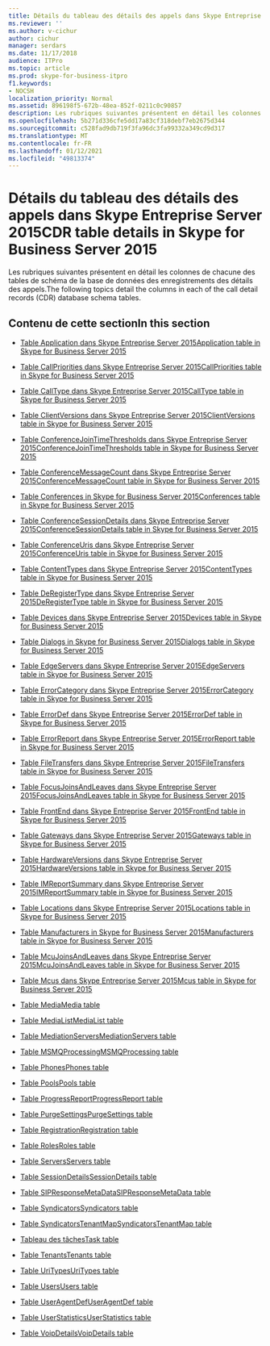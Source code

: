 ```yaml
---
title: Détails du tableau des détails des appels dans Skype Entreprise Server 2015
ms.reviewer: ''
ms.author: v-cichur
author: cichur
manager: serdars
ms.date: 11/17/2018
audience: ITPro
ms.topic: article
ms.prod: skype-for-business-itpro
f1.keywords:
- NOCSH
localization_priority: Normal
ms.assetid: 896198f5-672b-48ea-852f-0211c0c90857
description: Les rubriques suivantes présentent en détail les colonnes de chacune des tables de schéma de la base de données des enregistrements des détails des appels.
ms.openlocfilehash: 5b271d336cfe5dd17a83cf318debf7eb2675d344
ms.sourcegitcommit: c528fad9db719f3fa96dc3fa99332a349cd9d317
ms.translationtype: MT
ms.contentlocale: fr-FR
ms.lasthandoff: 01/12/2021
ms.locfileid: "49813374"
---
```

# <a name="cdr-table-details-in-skype-for-business-server-2015"></a><span data-ttu-id="758a2-103">Détails du tableau des détails des appels dans Skype Entreprise Server 2015</span><span class="sxs-lookup"><span data-stu-id="758a2-103">CDR table details in Skype for Business Server 2015</span></span>
 
<span data-ttu-id="758a2-104">Les rubriques suivantes présentent en détail les colonnes de chacune des tables de schéma de la base de données des enregistrements des détails des appels.</span><span class="sxs-lookup"><span data-stu-id="758a2-104">The following topics detail the columns in each of the call detail records (CDR) database schema tables.</span></span>
  
## <a name="in-this-section"></a><span data-ttu-id="758a2-105">Contenu de cette section</span><span class="sxs-lookup"><span data-stu-id="758a2-105">In this section</span></span>

- [<span data-ttu-id="758a2-106">Table Application dans Skype Entreprise Server 2015</span><span class="sxs-lookup"><span data-stu-id="758a2-106">Application table in Skype for Business Server 2015</span></span>](application.md)
    
- [<span data-ttu-id="758a2-107">Table CallPriorities dans Skype Entreprise Server 2015</span><span class="sxs-lookup"><span data-stu-id="758a2-107">CallPriorities table in Skype for Business Server 2015</span></span>](callpriorities.md)
    
- [<span data-ttu-id="758a2-108">Table CallType dans Skype Entreprise Server 2015</span><span class="sxs-lookup"><span data-stu-id="758a2-108">CallType table in Skype for Business Server 2015</span></span>](calltype.md)
    
- [<span data-ttu-id="758a2-109">Table ClientVersions dans Skype Entreprise Server 2015</span><span class="sxs-lookup"><span data-stu-id="758a2-109">ClientVersions table in Skype for Business Server 2015</span></span>](clientversions.md)
    
- [<span data-ttu-id="758a2-110">Table ConferenceJoinTimeThresholds dans Skype Entreprise Server 2015</span><span class="sxs-lookup"><span data-stu-id="758a2-110">ConferenceJoinTimeThresholds table in Skype for Business Server 2015</span></span>](conferencejointimethresholds.md)
    
- [<span data-ttu-id="758a2-111">Table ConferenceMessageCount dans Skype Entreprise Server 2015</span><span class="sxs-lookup"><span data-stu-id="758a2-111">ConferenceMessageCount table in Skype for Business Server 2015</span></span>](conferencemessagecount.md)
    
- [<span data-ttu-id="758a2-112">Table Conferences in Skype for Business Server 2015</span><span class="sxs-lookup"><span data-stu-id="758a2-112">Conferences table in Skype for Business Server 2015</span></span>](conferences.md)
    
- [<span data-ttu-id="758a2-113">Table ConferenceSessionDetails dans Skype Entreprise Server 2015</span><span class="sxs-lookup"><span data-stu-id="758a2-113">ConferenceSessionDetails table in Skype for Business Server 2015</span></span>](conferencesessiondetails-0.md)
    
- [<span data-ttu-id="758a2-114">Table ConferenceUris dans Skype Entreprise Server 2015</span><span class="sxs-lookup"><span data-stu-id="758a2-114">ConferenceUris table in Skype for Business Server 2015</span></span>](conferenceuris.md)
    
- [<span data-ttu-id="758a2-115">Table ContentTypes dans Skype Entreprise Server 2015</span><span class="sxs-lookup"><span data-stu-id="758a2-115">ContentTypes table in Skype for Business Server 2015</span></span>](contenttypes.md)
    
- [<span data-ttu-id="758a2-116">Table DeRegisterType dans Skype Entreprise Server 2015</span><span class="sxs-lookup"><span data-stu-id="758a2-116">DeRegisterType table in Skype for Business Server 2015</span></span>](deregistertype.md)
    
- [<span data-ttu-id="758a2-117">Table Devices dans Skype Entreprise Server 2015</span><span class="sxs-lookup"><span data-stu-id="758a2-117">Devices table in Skype for Business Server 2015</span></span>](devices.md)
    
- [<span data-ttu-id="758a2-118">Table Dialogs in Skype for Business Server 2015</span><span class="sxs-lookup"><span data-stu-id="758a2-118">Dialogs table in Skype for Business Server 2015</span></span>](dialogs.md)
    
- [<span data-ttu-id="758a2-119">Table EdgeServers dans Skype Entreprise Server 2015</span><span class="sxs-lookup"><span data-stu-id="758a2-119">EdgeServers table in Skype for Business Server 2015</span></span>](edgeservers.md)
    
- [<span data-ttu-id="758a2-120">Table ErrorCategory dans Skype Entreprise Server 2015</span><span class="sxs-lookup"><span data-stu-id="758a2-120">ErrorCategory table in Skype for Business Server 2015</span></span>](errorcategory.md)
    
- [<span data-ttu-id="758a2-121">Table ErrorDef dans Skype Entreprise Server 2015</span><span class="sxs-lookup"><span data-stu-id="758a2-121">ErrorDef table in Skype for Business Server 2015</span></span>](errordef.md)
    
- [<span data-ttu-id="758a2-122">Table ErrorReport dans Skype Entreprise Server 2015</span><span class="sxs-lookup"><span data-stu-id="758a2-122">ErrorReport table in Skype for Business Server 2015</span></span>](errorreport.md)
    
- [<span data-ttu-id="758a2-123">Table FileTransfers dans Skype Entreprise Server 2015</span><span class="sxs-lookup"><span data-stu-id="758a2-123">FileTransfers table in Skype for Business Server 2015</span></span>](filetransfers-0.md)
    
- [<span data-ttu-id="758a2-124">Table FocusJoinsAndLeaves dans Skype Entreprise Server 2015</span><span class="sxs-lookup"><span data-stu-id="758a2-124">FocusJoinsAndLeaves table in Skype for Business Server 2015</span></span>](focusjoinsandleaves.md)
    
- [<span data-ttu-id="758a2-125">Table FrontEnd dans Skype Entreprise Server 2015</span><span class="sxs-lookup"><span data-stu-id="758a2-125">FrontEnd table in Skype for Business Server 2015</span></span>](frontend.md)
    
- [<span data-ttu-id="758a2-126">Table Gateways dans Skype Entreprise Server 2015</span><span class="sxs-lookup"><span data-stu-id="758a2-126">Gateways table in Skype for Business Server 2015</span></span>](gateways.md)
    
- [<span data-ttu-id="758a2-127">Table HardwareVersions dans Skype Entreprise Server 2015</span><span class="sxs-lookup"><span data-stu-id="758a2-127">HardwareVersions table in Skype for Business Server 2015</span></span>](hardwareversions.md)
    
- [<span data-ttu-id="758a2-128">Table IMReportSummary dans Skype Entreprise Server 2015</span><span class="sxs-lookup"><span data-stu-id="758a2-128">IMReportSummary table in Skype for Business Server 2015</span></span>](imreportsummary.md)
    
- [<span data-ttu-id="758a2-129">Table Locations dans Skype Entreprise Server 2015</span><span class="sxs-lookup"><span data-stu-id="758a2-129">Locations table in Skype for Business Server 2015</span></span>](locations.md)
    
- [<span data-ttu-id="758a2-130">Table Manufacturers in Skype for Business Server 2015</span><span class="sxs-lookup"><span data-stu-id="758a2-130">Manufacturers table in Skype for Business Server 2015</span></span>](manufacturers.md)
    
- [<span data-ttu-id="758a2-131">Table McuJoinsAndLeaves dans Skype Entreprise Server 2015</span><span class="sxs-lookup"><span data-stu-id="758a2-131">McuJoinsAndLeaves table in Skype for Business Server 2015</span></span>](mcujoinsandleaves.md)
    
- [<span data-ttu-id="758a2-132">Table Mcus dans Skype Entreprise Server 2015</span><span class="sxs-lookup"><span data-stu-id="758a2-132">Mcus table in Skype for Business Server 2015</span></span>](mcus.md)
    
- [<span data-ttu-id="758a2-133">Table Media</span><span class="sxs-lookup"><span data-stu-id="758a2-133">Media table</span></span>](media.md)
    
- [<span data-ttu-id="758a2-134">Table MediaList</span><span class="sxs-lookup"><span data-stu-id="758a2-134">MediaList table</span></span>](medialist.md)
    
- [<span data-ttu-id="758a2-135">Table MediationServers</span><span class="sxs-lookup"><span data-stu-id="758a2-135">MediationServers table</span></span>](mediationservers.md)
    
- [<span data-ttu-id="758a2-136">Table MSMQProcessing</span><span class="sxs-lookup"><span data-stu-id="758a2-136">MSMQProcessing table</span></span>](msmqprocessing.md)
    
- [<span data-ttu-id="758a2-137">Table Phones</span><span class="sxs-lookup"><span data-stu-id="758a2-137">Phones table</span></span>](phones.md)
    
- [<span data-ttu-id="758a2-138">Table Pools</span><span class="sxs-lookup"><span data-stu-id="758a2-138">Pools table</span></span>](pools.md)
    
- [<span data-ttu-id="758a2-139">Table ProgressReport</span><span class="sxs-lookup"><span data-stu-id="758a2-139">ProgressReport table</span></span>](progressreport.md)
    
- [<span data-ttu-id="758a2-140">Table PurgeSettings</span><span class="sxs-lookup"><span data-stu-id="758a2-140">PurgeSettings table</span></span>](purgesettings.md)
    
- [<span data-ttu-id="758a2-141">Table Registration</span><span class="sxs-lookup"><span data-stu-id="758a2-141">Registration table</span></span>](registration.md)
    
- [<span data-ttu-id="758a2-142">Table Roles</span><span class="sxs-lookup"><span data-stu-id="758a2-142">Roles table</span></span>](roles.md)
    
- [<span data-ttu-id="758a2-143">Table Servers</span><span class="sxs-lookup"><span data-stu-id="758a2-143">Servers table</span></span>](servers.md)
    
- [<span data-ttu-id="758a2-144">Table SessionDetails</span><span class="sxs-lookup"><span data-stu-id="758a2-144">SessionDetails table</span></span>](sessiondetails.md)
    
- [<span data-ttu-id="758a2-145">Table SIPResponseMetaData</span><span class="sxs-lookup"><span data-stu-id="758a2-145">SIPResponseMetaData table</span></span>](sipresponsemetadata.md)
    
- [<span data-ttu-id="758a2-146">Table Syndicators</span><span class="sxs-lookup"><span data-stu-id="758a2-146">Syndicators table</span></span>](syndicators.md)
    
- [<span data-ttu-id="758a2-147">Table SyndicatorsTenantMap</span><span class="sxs-lookup"><span data-stu-id="758a2-147">SyndicatorsTenantMap table</span></span>](syndicatorstenantmap.md)
    
- [<span data-ttu-id="758a2-148">Tableau des tâches</span><span class="sxs-lookup"><span data-stu-id="758a2-148">Task table</span></span>](task.md)
    
- [<span data-ttu-id="758a2-149">Table Tenants</span><span class="sxs-lookup"><span data-stu-id="758a2-149">Tenants table</span></span>](tenants.md)
    
- [<span data-ttu-id="758a2-150">Table UriTypes</span><span class="sxs-lookup"><span data-stu-id="758a2-150">UriTypes table</span></span>](uritypes.md)
    
- [<span data-ttu-id="758a2-151">Table Users</span><span class="sxs-lookup"><span data-stu-id="758a2-151">Users table</span></span>](users.md)
    
- [<span data-ttu-id="758a2-152">Table UserAgentDef</span><span class="sxs-lookup"><span data-stu-id="758a2-152">UserAgentDef table</span></span>](useragentdef.md)
    
- [<span data-ttu-id="758a2-153">Table UserStatistics</span><span class="sxs-lookup"><span data-stu-id="758a2-153">UserStatistics table</span></span>](userstatistics.md)
    
- [<span data-ttu-id="758a2-154">Table VoipDetails</span><span class="sxs-lookup"><span data-stu-id="758a2-154">VoipDetails table</span></span>](voipdetails-0.md)
    

